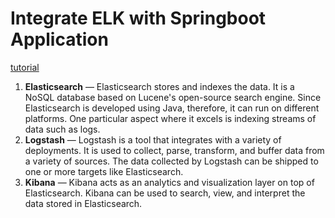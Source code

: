 # Integrate ELK with Springboot Application

[tutorial](https://auth0.com/blog/spring-boot-logs-aggregation-and-monitoring-using-elk-stack/)

1. **Elasticsearch** — Elasticsearch stores and indexes the data. It is a NoSQL database based on Lucene's open-source search engine. Since Elasticsearch is developed using Java, therefore, it can run on different platforms. One particular aspect where it excels is indexing streams of data such as logs.
2. **Logstash** — Logstash is a tool that integrates with a variety of deployments. It is used to collect, parse, transform, and buffer data from a variety of sources. The data collected by Logstash can be shipped to one or more targets like Elasticsearch.
3. **Kibana** — Kibana acts as an analytics and visualization layer on top of Elasticsearch. Kibana can be used to search, view, and interpret the data stored in Elasticsearch.